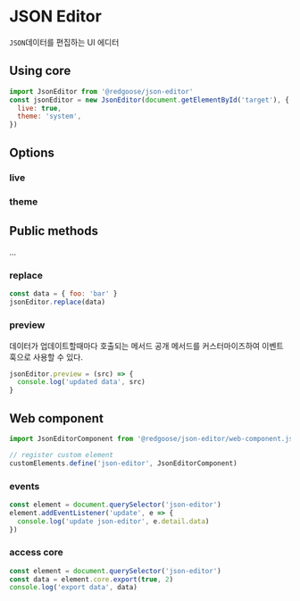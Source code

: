 # JSON Editor

`JSON`데이터를 편집하는 UI 에디터


## Using core

```javascript
import JsonEditor from '@redgoose/json-editor'
const jsonEditor = new JsonEditor(document.getElementById('target'), {
  live: true,
  theme: 'system',
})
```


## Options

### live

### theme


## Public methods

...

### replace

```javascript
const data = { foo: 'bar' }
jsonEditor.replace(data)
```

### preview

데이터가 업데이트할때마다 호출되는 메서드
공개 메서드를 커스터마이즈하여 이벤트 훅으로 사용할 수 있다.

```javascript
jsonEditor.preview = (src) => {
  console.log('updated data', src)
}
```


## Web component

```javascript
import JsonEditorComponent from '@redgoose/json-editor/web-component.js'

// register custom element
customElements.define('json-editor', JsonEditorComponent)
```

### events

```javascript
const element = document.querySelector('json-editor')
element.addEventListener('update', e => {
  console.log('update json-editor', e.detail.data)
})
```

### access core

```javascript
const element = document.querySelector('json-editor')
const data = element.core.export(true, 2)
console.log('export data', data)
```

